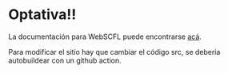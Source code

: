 # Optativa!!

La documentación para WebSCFL puede encontrarse [acá](https://github.com/Lartu/WebSCFL).

Para modificar el sitio hay que cambiar el código src, se debería autobuildear
con un github action.
